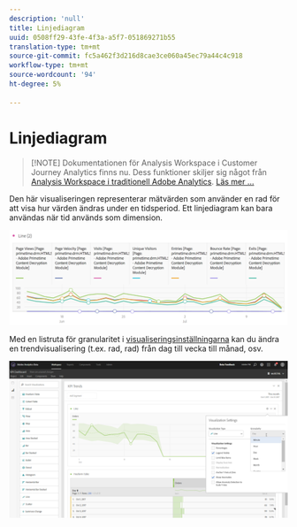 ```yaml
---
description: 'null'
title: Linjediagram
uuid: 0508ff29-43fe-4f3a-a5f7-051869271b55
translation-type: tm+mt
source-git-commit: fc5a462f3d216d8cae3ce060a45ec79a44c4c918
workflow-type: tm+mt
source-wordcount: '94'
ht-degree: 5%

---
```



# Linjediagram

>[!NOTE] Dokumentationen för Analysis Workspace i Customer Journey Analytics finns nu. Dess funktioner skiljer sig något från [Analysis Workspace i traditionell Adobe Analytics](https://docs.adobe.com/content/help/en/analytics/analyze/analysis-workspace/home.html). [Läs mer …](/help/getting-started/cja-aa.md)

Den här visualiseringen representerar mätvärden som använder en rad för att visa hur värden ändras under en tidsperiod. Ett linjediagram kan bara användas när tid används som dimension.

![](assets/line.png)

Med en listruta för granularitet i [visualiseringsinställningarna](/help/analysis-workspace/visualizations/freeform-analysis-visualizations.md#section_D3BB5042A92245D8BF6BCF072C66624B) kan du ändra en trendvisualisering (t.ex. rad, rad) från dag till vecka till månad, osv.

![](assets/viz-granularity.png)


